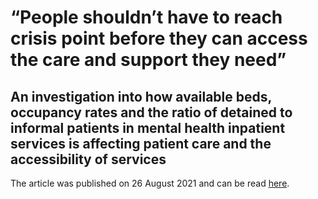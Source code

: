 # “People shouldn’t have to reach crisis point before they can access the care and support they need”
## An investigation into how available beds, occupancy rates and the ratio of detained to informal patients in mental health inpatient services is affecting patient care and the accessibility of services

The article was published on 26 August 2021 and can be read [here](). 


